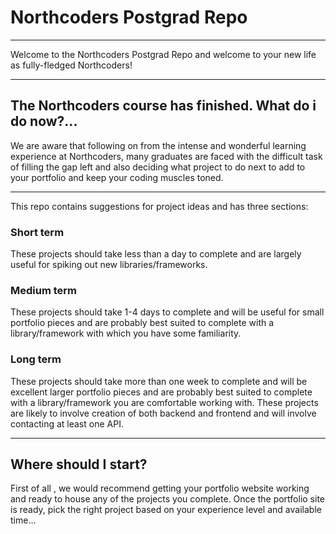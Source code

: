 # Northcoders Postgrad Repo

---

Welcome to the Northcoders Postgrad Repo and welcome to your new life as fully-fledged Northcoders!

---

## The Northcoders course has finished. What do i do now?...

We are aware that following on from the intense and wonderful learning experience at Northcoders, many graduates are faced with the difficult task of filling the gap left and also deciding what project to do next to add to your portfolio and keep your coding muscles toned.

---

This repo contains suggestions for project ideas and has three sections:

### **Short term**

These projects should take less than a day to complete and are largely useful for spiking out new libraries/frameworks.

### **Medium term**

These projects should take 1-4 days to complete and will be useful for small portfolio pieces and are probably best suited to complete with a library/framework with which you have some familiarity.

### **Long term**

These projects should take more than one week to complete and will be excellent larger portfolio pieces and are probably best suited to complete with a library/framework you are comfortable working with. These projects are likely to involve creation of both backend and frontend and will involve contacting at least one API.

---

## Where should I start?

First of all , we would recommend getting your portfolio website working and ready to house any of the projects you complete. Once the portfolio site is ready, pick the right project based on your experience level and available time...
